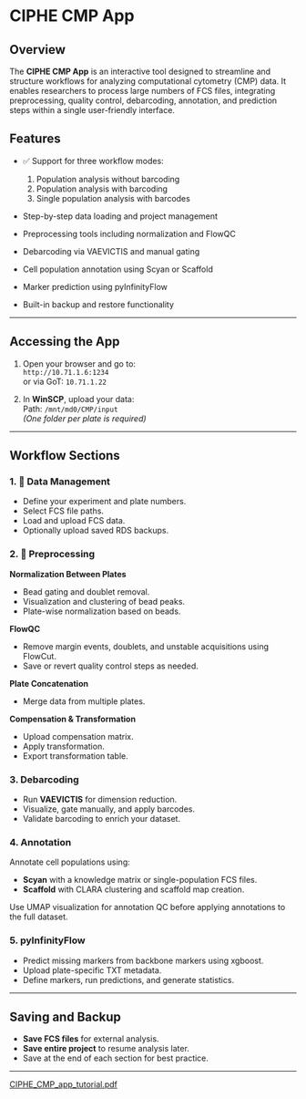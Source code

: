 # CIPHE CMP App

## Overview

The **CIPHE CMP App** is an interactive tool designed to streamline and structure workflows for analyzing computational cytometry (CMP) data. It enables researchers to process large numbers of FCS files, integrating preprocessing, quality control, debarcoding, annotation, and prediction steps within a single user-friendly interface.

## Features

- ✅ Support for three workflow modes:
  1. Population analysis without barcoding
  2. Population analysis with barcoding
  3. Single population analysis with barcodes

- Step-by-step data loading and project management
- Preprocessing tools including normalization and FlowQC
- Debarcoding via VAEVICTIS and manual gating
- Cell population annotation using Scyan or Scaffold
- Marker prediction using pyInfinityFlow
- Built-in backup and restore functionality

---

## Accessing the App

1. Open your browser and go to:  
   `http://10.71.1.6:1234`  
   or via GoT: `10.71.1.22`

2. In **WinSCP**, upload your data:  
   Path: `/mnt/md0/CMP/input`  
   *(One folder per plate is required)*

---

## Workflow Sections

### 1. 📁 Data Management
- Define your experiment and plate numbers.
- Select FCS file paths.
- Load and upload FCS data.
- Optionally upload saved RDS backups.


### 2. 🔬 Preprocessing

**Normalization Between Plates**
- Bead gating and doublet removal.
- Visualization and clustering of bead peaks.
- Plate-wise normalization based on beads.

**FlowQC**
- Remove margin events, doublets, and unstable acquisitions using FlowCut.
- Save or revert quality control steps as needed.

**Plate Concatenation**
- Merge data from multiple plates.

**Compensation & Transformation**
- Upload compensation matrix.
- Apply transformation.
- Export transformation table.

### 3. Debarcoding
- Run **VAEVICTIS** for dimension reduction.
- Visualize, gate manually, and apply barcodes.
- Validate barcoding to enrich your dataset.

### 4. Annotation
Annotate cell populations using:
- **Scyan** with a knowledge matrix or single-population FCS files.
- **Scaffold** with CLARA clustering and scaffold map creation.

Use UMAP visualization for annotation QC before applying annotations to the full dataset.

### 5.  pyInfinityFlow
- Predict missing markers from backbone markers using xgboost.
- Upload plate-specific TXT metadata.
- Define markers, run predictions, and generate statistics.

---

## Saving and Backup

- **Save FCS files** for external analysis.
- **Save entire project** to resume analysis later.
- Save at the end of each section for best practice.

---



[CIPHE_CMP_app_tutorial.pdf](CIPHE_CMP_app-tutorial.pdf)
